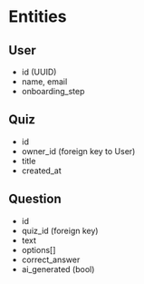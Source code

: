 # Entities

## User

- id (UUID)
- name, email
- onboarding_step

## Quiz

- id
- owner_id (foreign key to User)
- title
- created_at

## Question

- id
- quiz_id (foreign key)
- text
- options[]
- correct_answer
- ai_generated (bool)
